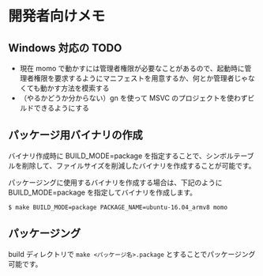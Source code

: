 # 開発者向けメモ

## Windows 対応の TODO

- 現在 momo で動かすには管理者権限が必要なことがあるので、起動時に管理者権限を要求するようにマニフェストを用意するか、何とか管理者じゃなくても動かす方法を模索する
- （やるかどうか分からない）gn を使って MSVC のプロジェクトを使わずビルドできるようにする

## パッケージ用バイナリの作成

バイナリ作成時に BUILD_MODE=package を指定することで、シンボルテーブルを削除して、ファイルサイズを削減したバイナリを作成することが可能です。

パッケージングに使用するバイナリを作成する場合は、下記のように BUILD_MODE=package を指定してバイナリを作成します。

```
$ make BUILD_MODE=package PACKAGE_NAME=ubuntu-16.04_armv8 momo
```

## パッケージング

build ディレクトリで `make <パッケージ名>.package` とすることでパッケージング可能です。
